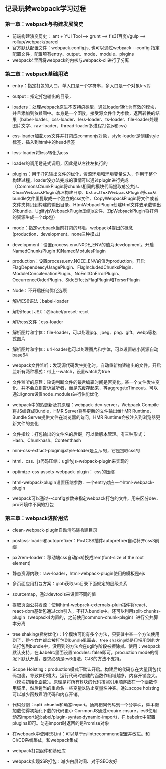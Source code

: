 ## 记录玩转webpack学习过程

### 第一章：webpack与构建发展简史
* 前端构建演变历史： ant + YUI Tool -->  grunt  -->  fis3(百度)/gulp  --> rollup/webpack/parcel
* 官方默认配置文件：webpack.config.js, 也可以通过webpack --config 指定配置文件，配置项有entry、output、mode、module、plugins
* webpack4里面将webpack的内核与webpack-cli进行了分离

### 第二章：webpack基础用法
* entry：指定打包的入口，单入口是一个字符串，多入口是一个对象k-v对
* output：指定打包输出的目录，
* loaders：处理webpack原生不支持的类型，通过loader转化为有效的模块，并且添加到依赖图中。本身是一个函数，接受源文件作为参数，返回转换的结果（babel-loader、css-loader、less-loader、ts-loader、file-loader处理图片文字、raw-loader、thread-loader多进程打包js和css）
* css-loader加载.css文件并打包成commonjs对象，style-loader是创建style标签，插入到html中的head标签
* less-loader将less转化为css
* loader的调用是链式调用，因此是从右往左执行的
* plugins：用于打包输出文件的优化，资源环境和环境变量注入，作用于整个构建过程，loader没办法完成的事情可以通过plugin进行完成（CommonsChunkPlugin将chunks相同的模块代码提取成公共js、CleanWebpackPlugin清理构建目录、ExtractTextWebpackPlugin将css从bundle文件里提取成一个独立的css文件、CopyWebpackPlugin将文件或者文件夹拷贝到构建的输出目录、HtmlWebpaclPlugin创建html文件去承载输出的bundle、UglifyjsWebpackPlugin压缩js文件、ZipWebpackPlugin将打包的资源生成一个zip包）
* mode：指定webpack当前打包的环境，webpack4提出的概念(production、development、none三种模式)
* development：设置process.env.NODE_ENV的值为development。开启NamedChunksPlugin 和NamedModulesPlugin
* production：设置process.env.NODE_ENV的值为production。开启FlagDependencyUsagePlugin、FlagIncludedChunksPlugin、ModuleConcatenationPlugin、NoEmitOnErrorPlugin、OccurrenceOrderPlugin、SideEffectsFlagPlugin和TerserPlugin
* Node：不开启任何优化选项

* 解析ES6语法：babel-loader
* 解析React JSX：@babel/preset-react
* 解析css文件：css-loader
* 解析图片和字体：file-loader，可以处理jpg、jpeg、png、gift、webp等格式图片
* 解析图片和字体：url-loader也可以处理图片和字体，可以设置较小资源自动base64
* webpack文件监听：发现源代码发生变化时，自动重新构建输出的文件。开启监听有两种模式：带上--watch，设置watch为true
* 文件监听的原理：轮询判断文件的最后编辑时间是否变化。某一个文件发生变化，并不会立刻告诉监听者，而是先缓存起来，等aggregateTimeout。可以通过ignore设置node_modules进行性能优化
* webpack中的热更新及其原理：webpack-dev-server，Webpack Compile将JS编译成Bundle，HMR Server将热更新的文件输出给HMR Runtime，Bundle Server提供文件在浏览器的访问，HMR Runtime会被注入到浏览器更新文件的变化

* 文件指纹：打包输出的文件名的后缀，可以做版本管理。有三种形式：Hash、Chunkhash、Contenthash
* mini-css-extract-plugin与style-loader是互斥的，它是提取css的
* html、css、js代码压缩：uglifyjs-webpack-plugin来实现的
* optimize-css-assets-webpack-plugin： css的压缩
* html-webpack-plugin设置压缩参数，一个entry对应一个html-webpack-plugin
* webpack可以通过--config参数来指定webpack打包的文件，用来区分dev、pro环境中不同的打包

### 第三章：webpack进阶用法
* clean-webpack-plugin自动清吗除构建目录
* postcss-loader和autoprefixer：PostCSS插件autoprefixer自动补齐css3前缀
* px2rem-loader：移动端css自动px转换成rem(font-size of the root element)
* 静态资源内联：raw-loader，html-webpack-plugin使用的模板是ejs
* 多页面应用打包方案：glob获取src目录下面规定的层级关系

* sourcemap，通过devtools来设置不同的值
* 提取页面公共资源：使用html-webpack-externals-pluin插件将react、react-dom基础包通过cdn引入，不打入bundle中。还可以利用split-chunks-plugin（webpack4内置的，之前使用common-chunk-plugin）进行公共脚本分离

* tree shaking(摇树优化)：1个模块可能有多个方法，只要其中某一个方法使用到了，整个文件都会被打包到bundle里面去，tree shaking就是只把用到的方法打包到bundle中，没用到的方法会在uglify阶段被擦除掉。使用：webpack默认支持，在.babelrc里面设置modules: false即可。production mode的情况下默认开启。要求必须是es6语法，CJS的方法不支持。

* Scope Hoisting：production模式下默认开启。构建后的代码存在大量闭包代码包裹，导致体积增大，运行代码时创建的函数作用域越多，内存开销变大。（模块初始化函数）。原理是将所有模块的代码按照引用顺序放在一个函数作用域里，然后适当的重命名一些变量以防止变量名冲突。通过scope hoisting可以减少函数声明代码和内存开销。

* 代码分割：split-chunks和动态import。抽离相同代码到一个分享块，脚本懒加载使得初始化下载的代码更小
  CommonJS通过require.ensure，es6使用动态import(@babel/plugin-syntax-dynamic-import)，在.babelrc中配置plugins即可。动态import时返回的是Promise对象

* 在webpack中使用ESLint：可以基于eslint:recommend配置并改进。和CI/CD系统集成，和webpack集成

* webpack打包组件和基础库

* webpack实现SSR打包：减少白屏时间、对于SEO友好
